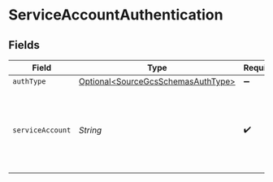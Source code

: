 # ServiceAccountAuthentication


## Fields

| Field                                                                                                                                                                           | Type                                                                                                                                                                            | Required                                                                                                                                                                        | Description                                                                                                                                                                     |
| ------------------------------------------------------------------------------------------------------------------------------------------------------------------------------- | ------------------------------------------------------------------------------------------------------------------------------------------------------------------------------- | ------------------------------------------------------------------------------------------------------------------------------------------------------------------------------- | ------------------------------------------------------------------------------------------------------------------------------------------------------------------------------- |
| `authType`                                                                                                                                                                      | [Optional\<SourceGcsSchemasAuthType>](../../models/shared/SourceGcsSchemasAuthType.md)                                                                                          | :heavy_minus_sign:                                                                                                                                                              | N/A                                                                                                                                                                             |
| `serviceAccount`                                                                                                                                                                | *String*                                                                                                                                                                        | :heavy_check_mark:                                                                                                                                                              | Enter your Google Cloud <a href="https://cloud.google.com/iam/docs/creating-managing-service-account-keys#creating_service_account_keys">service account key</a> in JSON format |